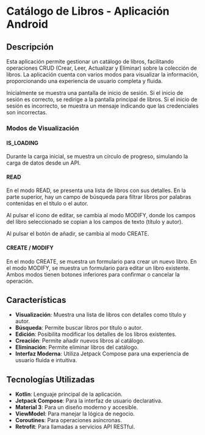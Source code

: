 # Catálogo de Libros - Aplicación Android

## Descripción
Esta aplicación permite gestionar un catálogo de libros, facilitando operaciones 
CRUD (Crear, Leer, Actualizar y Eliminar) sobre la colección de libros.
La aplicación cuenta con varios modos para visualizar la información, proporcionando 
una experiencia de usuario completa y fluida.

Inicialmente se muestra una pantalla de inicio de sesión. 
Si el inicio de sesión es correcto, se redirige a la pantalla principal de libros. 
Si el inicio de sesión es incorrecto, se muestra un mensaje indicando que las credenciales son incorrectas.

### Modos de Visualización

#### IS_LOADING
Durante la carga inicial, se muestra un círculo de progreso, simulando la carga de datos
desde un API.

#### READ
En el modo READ, se presenta una lista de libros con sus detalles. 
En la parte superior, hay un campo de búsqueda para filtrar libros por palabras contenidas 
en el título o el autor.

Al pulsar el icono de editar, se cambia al modo MODIFY, donde los campos del libro seleccionado 
se copian a los campos de texto (título y autor).

Al pulsar el botón de añadir, se cambia al modo CREATE.

#### CREATE / MODIFY
En el modo CREATE, se muestra un formulario para crear un nuevo libro. 
En el modo MODIFY, se muestra un formulario para editar un libro existente. 
Ambos modos tienen botones inferiores para confirmar o cancelar la operación.

## Características
- **Visualización**: Muestra una lista de libros con detalles como título y autor.
- **Búsqueda**: Permite buscar libros por título o autor.
- **Edición**: Posibilita modificar los detalles de los libros existentes.
- **Creación**: Permite añadir nuevos libros al catálogo.
- **Eliminación**: Permite eliminar libros del catálogo.
- **Interfaz Moderna**: Utiliza Jetpack Compose para una experiencia de usuario fluida e intuitiva.

## Tecnologías Utilizadas
- **Kotlin**: Lenguaje principal de la aplicación.
- **Jetpack Compose**: Para la interfaz de usuario declarativa.
- **Material 3**: Para un diseño moderno y accesible.
- **ViewModel**: Para manejar la lógica de negocio.
- **Coroutines**: Para operaciones asíncronas.
- **Retrofit**: Para llamadas a servicios API RESTful.